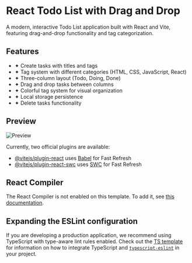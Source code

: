 # React Todo List with Drag and Drop

A modern, interactive Todo List application built with React and Vite, featuring drag-and-drop functionality and tag categorization.

## Features

- ✦ Create tasks with titles and tags
- ✦ Tag system with different categories (HTML, CSS, JavaScript, React)
- ✦ Three-column layout (Todo, Doing, Done)
- ✦ Drag and drop tasks between columns
- ✦ Colorful tag system for visual organization
- ✦ Local storage persistence
- ✦ Delete tasks functionality

## Preview

![Preview](https://github.com/arsya371/react-todo-list/blob/master/image.jpg?raw=true)

Currently, two official plugins are available:

- [@vitejs/plugin-react](https://github.com/vitejs/vite-plugin-react/blob/main/packages/plugin-react) uses [Babel](https://babeljs.io/) for Fast Refresh
- [@vitejs/plugin-react-swc](https://github.com/vitejs/vite-plugin-react/blob/main/packages/plugin-react-swc) uses [SWC](https://swc.rs/) for Fast Refresh

## React Compiler

The React Compiler is not enabled on this template. To add it, see [this documentation](https://react.dev/learn/react-compiler/installation).

## Expanding the ESLint configuration

If you are developing a production application, we recommend using TypeScript with type-aware lint rules enabled. Check out the [TS template](https://github.com/vitejs/vite/tree/main/packages/create-vite/template-react-ts) for information on how to integrate TypeScript and [`typescript-eslint`](https://typescript-eslint.io) in your project.
